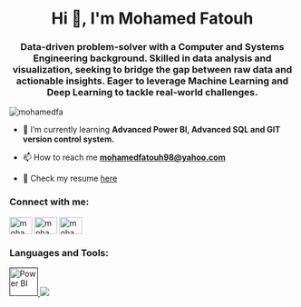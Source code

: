 <h1 align="center">Hi 👋, I'm Mohamed Fatouh</h1>
<h3 align="center">Data-driven problem-solver with a Computer and Systems Engineering background. Skilled in data analysis and visualization, seeking to bridge the gap between raw data and actionable insights. Eager to leverage Machine Learning and Deep Learning to tackle real-world challenges.</h3>

<p align="left"> <img src="https://komarev.com/ghpvc/?username=mohamedfa&label=Profile%20views&color=0e75b6&style=flat" alt="mohamedfa" /> </p>

- 🌱 I’m currently learning **Advanced Power BI, Advanced SQL and GIT version control system.**

- 📫 How to reach me **mohamedfatouh98@yahoo.com**

- 📄 Check my resume [here](https://flowcv.com/resume/rd78owg9md)

<h3 align="left">Connect with me:</h3>
<p align="left">
<a href="https://linkedin.com/in/mohamedfatouh" target="blank"><img align="center" src="https://raw.githubusercontent.com/rahuldkjain/github-profile-readme-generator/master/src/images/icons/Social/linked-in-alt.svg" alt="mohamedfatouh" height="30" width="40" /></a>
<a href="https://kaggle.com/mohamedfatouh" target="blank"><img align="center" src="https://raw.githubusercontent.com/rahuldkjain/github-profile-readme-generator/master/src/images/icons/Social/kaggle.svg" alt="mohamedfatouh" height="30" width="40" /></a>
<a href="https://www.hackerrank.com/mohamedfatouh98" target="blank"><img align="center" src="https://raw.githubusercontent.com/rahuldkjain/github-profile-readme-generator/master/src/images/icons/Social/hackerrank.svg" alt="mohamedfatouh98" height="30" width="40" /></a>
</p>

<h3 align="left">Languages and Tools:</h3>

<p align="left">
  <a href="">
    <img width="50" src="https://images.datacamp.com/image/upload/v1724169856/image_ff55d03003.png" title="Power BI"/>        
    <img src="https://go-skill-icons.vercel.app/api/icons?i=python,numpy,pandas,matplotlib,seaborn,excel,mysql,git,raspberrypi&theme=light" />
  </a>
</p>

